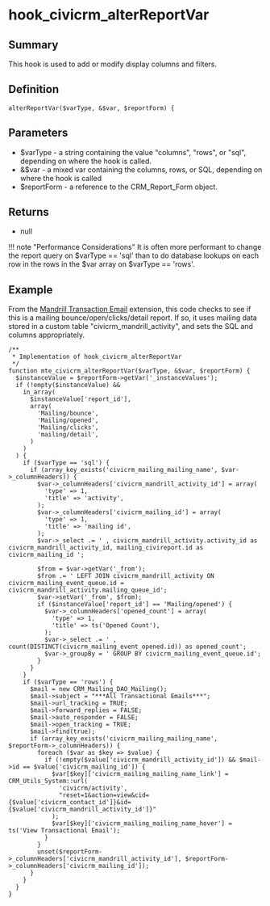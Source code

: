 # hook_civicrm_alterReportVar

## Summary

This hook is used to add or modify display columns and filters.

## Definition

    alterReportVar($varType, &$var, $reportForm) {

## Parameters

-   $varType - a string containing the value "columns", "rows", or
    "sql", depending on where the hook is called.
-   &$var - a mixed var containing the columns, rows, or SQL, depending
    on where the hook is called
-   $reportForm - a reference to the CRM_Report_Form object.

## Returns

-   null
  
!!! note "Performance Considerations"
It is often more performant to change the report query on $varType == 'sql' than
to do database lookups on each row in the rows in the $var array on 
$varType == 'rows'. 

## Example

From the [Mandrill Transaction
Email](https://github.com/JMAConsulting/biz.jmaconsulting.mte)
extension, this code checks to see if this is a mailing
bounce/open/clicks/detail report.  If so, it uses mailing data stored in
a custom table "civicrm_mandrill_activity", and sets the SQL and
columns appropriately.

    /**
     * Implementation of hook_civicrm_alterReportVar
     */
    function mte_civicrm_alterReportVar($varType, &$var, $reportForm) {
      $instanceValue = $reportForm->getVar('_instanceValues');
      if (!empty($instanceValue) &&
        in_array(
          $instanceValue['report_id'],
          array(
            'Mailing/bounce',
            'Mailing/opened',
            'Mailing/clicks',
            'mailing/detail',
          )
        )
      ) {
        if ($varType == 'sql') {
          if (array_key_exists('civicrm_mailing_mailing_name', $var->_columnHeaders)) {
            $var->_columnHeaders['civicrm_mandrill_activity_id'] = array(
              'type' => 1,
              'title' => 'activity',
            );
            $var->_columnHeaders['civicrm_mailing_id'] = array(
              'type' => 1,
              'title' => 'mailing id',
            );
            $var->_select .= ' , civicrm_mandrill_activity.activity_id as civicrm_mandrill_activity_id, mailing_civireport.id as civicrm_mailing_id ';

            $from = $var->getVar('_from');
            $from .= ' LEFT JOIN civicrm_mandrill_activity ON civicrm_mailing_event_queue.id = civicrm_mandrill_activity.mailing_queue_id';
            $var->setVar('_from', $from);
            if ($instanceValue['report_id'] == 'Mailing/opened') {
              $var->_columnHeaders['opened_count'] = array(
                'type' => 1,
                'title' => ts('Opened Count'),
              );
              $var->_select .= ' , count(DISTINCT(civicrm_mailing_event_opened.id)) as opened_count';
              $var->_groupBy = ' GROUP BY civicrm_mailing_event_queue.id';
            }
          }
        }
        if ($varType == 'rows') {
          $mail = new CRM_Mailing_DAO_Mailing();
          $mail->subject = "***All Transactional Emails***";
          $mail->url_tracking = TRUE;
          $mail->forward_replies = FALSE;
          $mail->auto_responder = FALSE;
          $mail->open_tracking = TRUE;
          $mail->find(true);
          if (array_key_exists('civicrm_mailing_mailing_name', $reportForm->_columnHeaders)) {
            foreach ($var as $key => $value) {
              if (!empty($value['civicrm_mandrill_activity_id']) && $mail->id == $value['civicrm_mailing_id']) {
                $var[$key]['civicrm_mailing_mailing_name_link'] = CRM_Utils_System::url(
                  'civicrm/activity',
                  "reset=1&action=view&cid={$value['civicrm_contact_id']}&id={$value['civicrm_mandrill_activity_id']}"
                );
                $var[$key]['civicrm_mailing_mailing_name_hover'] = ts('View Transactional Email');
              }
            }
            unset($reportForm->_columnHeaders['civicrm_mandrill_activity_id'], $reportForm->_columnHeaders['civicrm_mailing_id']);
          }
        }
      }
    }
